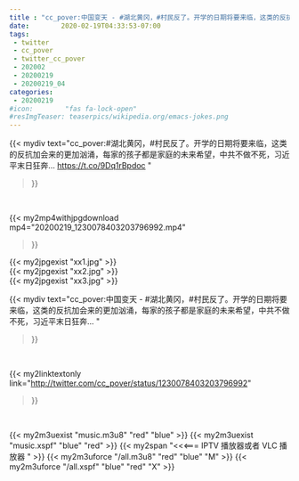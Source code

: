 ```yaml
---
title : "cc_pover:中国变天 - #湖北黄冈，#村民反了。开学的日期将要来临，这类的反抗加会来的更加汹涌，每家的孩子都是家庭的未来希望，中共不做不死，习近平末日狂奔... "
date:        2020-02-19T04:33:53-07:00
tags:
 - twitter
 - cc_pover
 - twitter_cc_pover
 - 202002
 - 20200219
 - 20200219_04
categories:
 - 20200219
#icon:        "fas fa-lock-open"
#resImgTeaser: teaserpics/wikipedia.org/emacs-jokes.png
---
```


{{< mydiv text="cc_pover:#湖北黄冈，#村民反了。开学的日期将要来临，这类的反抗加会来的更加汹涌，每家的孩子都是家庭的未来希望，中共不做不死，习近平末日狂奔... https://t.co/9Dq1rBpdoc "
>}}
<br>


{{< my2mp4withjpgdownload mp4="20200219_1230078403203796992.mp4"
>}}

{{< my2jpgexist "xx1.jpg" >}}<br>
{{< my2jpgexist "xx2.jpg" >}}<br>
{{< my2jpgexist "xx3.jpg" >}}<br>



{{< mydiv text="cc_pover:中国变天 - #湖北黄冈，#村民反了。开学的日期将要来临，这类的反抗加会来的更加汹涌，每家的孩子都是家庭的未来希望，中共不做不死，习近平末日狂奔... "
>}}
<br>

{{< my2linktextonly link="http://twitter.com/cc_pover/status/1230078403203796992"
>}}


<br>

{{< my2m3uexist "music.m3u8" "red"  "blue" >}} {{< my2m3uexist "music.xspf" "blue" "red"  >}} {{< my2span "<<<=== IPTV 播放器或者 VLC 播放器 " >}} {{< my2m3uforce "/all.m3u8" "red"  "blue" "M" >}} {{< my2m3uforce "/all.xspf" "blue" "red"  "X" >}} 
